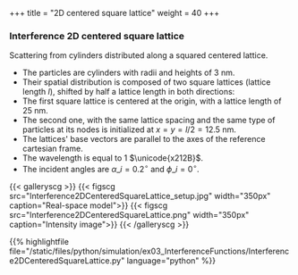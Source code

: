 +++
title = "2D centered square lattice"
weight = 40
+++

### Interference 2D centered square lattice

Scattering from cylinders distributed along a squared centered lattice.

* The particles are cylinders with radii and heights of $3$ nm.
* Their spatial distribution is composed of two square lattices (lattice length $l$), shifted by half a lattice length in both directions:
* The first square lattice is centered at the origin, with a lattice length of $25$ nm.
* The second one, with the same lattice spacing and the same type of particles at its nodes is initialized at $x = y = l/2 = 12.5$ nm.
* The lattices' base vectors are parallel to the axes of the reference cartesian frame.
* The wavelength is equal to $1$ $\unicode{x212B}$.
* The incident angles are $\alpha\_i = 0.2 ^{\circ}$ and $\phi\_i = 0^{\circ}$.

{{< galleryscg >}}
{{< figscg src="Interference2DCenteredSquareLattice_setup.jpg" width="350px" caption="Real-space model">}}
{{< figscg src="Interference2DCenteredSquareLattice.png" width="350px" caption="Intensity image">}}
{{< /galleryscg >}}

{{% highlightfile file="/static/files/python/simulation/ex03_InterferenceFunctions/Interference2DCenteredSquareLattice.py" language="python" %}}
